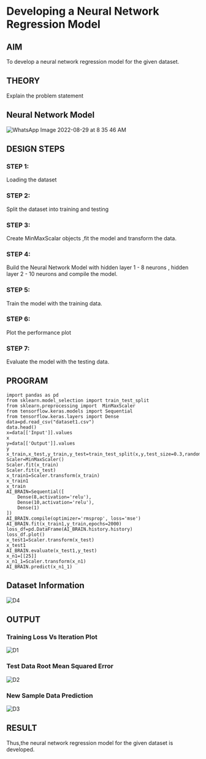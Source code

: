 # Developing a Neural Network Regression Model

## AIM

To develop a neural network regression model for the given dataset.

## THEORY

Explain the problem statement

## Neural Network Model

![WhatsApp Image 2022-08-29 at 8 35 46 AM](https://user-images.githubusercontent.com/75235032/187334902-48776795-1773-49d3-997e-abae99b637ae.jpeg)

## DESIGN STEPS

### STEP 1:

Loading the dataset

### STEP 2:

Split the dataset into training and testing

### STEP 3:

Create MinMaxScalar objects ,fit the model and transform the data.

### STEP 4:

Build the Neural Network Model with hidden layer 1 - 8 neurons , hidden layer 2 - 10 neurons and compile the model.

### STEP 5:

Train the model with the training data.

### STEP 6:

Plot the performance plot

### STEP 7:

Evaluate the model with the testing data.

## PROGRAM

```
import pandas as pd
from sklearn.model_selection import train_test_split
from sklearn.preprocessing import  MinMaxScaler
from tensorflow.keras.models import Sequential
from tensorflow.keras.layers import Dense
data=pd.read_csv("dataset1.csv")
data.head()
x=data[['Input']].values
x
y=data[['Output']].values
y
x_train,x_test,y_train,y_test=train_test_split(x,y,test_size=0.3,random_state=33)
Scaler=MinMaxScaler()
Scaler.fit(x_train)
Scaler.fit(x_test)
x_train1=Scaler.transform(x_train)
x_train1
x_train
AI_BRAIN=Sequential([
    Dense(8,activation='relu'),
    Dense(10,activation='relu'),
    Dense(1)
])
AI_BRAIN.compile(optimizer='rmsprop', loss='mse')
AI_BRAIN.fit(x_train1,y_train,epochs=2000)
loss_df=pd.DataFrame(AI_BRAIN.history.history)
loss_df.plot()
x_test1=Scaler.transform(x_test)
x_test1
AI_BRAIN.evaluate(x_test1,y_test)
x_n1=[[25]]
x_n1_1=Scaler.transform(x_n1)
AI_BRAIN.predict(x_n1_1)
```
## Dataset Information

![D4](https://user-images.githubusercontent.com/75235032/187334728-17957598-3d5f-4d10-b543-706dab4122b0.png)

## OUTPUT

### Training Loss Vs Iteration Plot

![D1](https://user-images.githubusercontent.com/75235032/187334588-5939c704-d6b9-4fb4-97e2-945d3b483007.png)

### Test Data Root Mean Squared Error

![D2](https://user-images.githubusercontent.com/75235032/187334606-f926eddd-c851-463c-a388-99e97ba9096b.png)

### New Sample Data Prediction

![D3](https://user-images.githubusercontent.com/75235032/187334623-c4a9c09f-8e6a-4101-8281-10f183ef6d3d.png)

## RESULT
Thus,the neural network regression model for the given dataset is developed.
